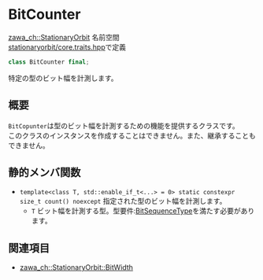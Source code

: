# BitCounter

[zawa_ch::StationaryOrbit](../../namespaces/zawa_ch/stationaryorbit.md) 名前空間  
[stationaryorbit/core.traits.hpp](../../headers/stationaryorbit/core.traits.hpp.md)で定義  

```C++
class BitCounter final;
```

特定の型のビット幅を計測します。  

## 概要

`BitCopunter`は型のビット幅を計測するための機能を提供するクラスです。  
このクラスのインスタンスを作成することはできません。また、継承することもできません。  

## 静的メンバ関数

- `template<class T, std::enable_if_t<...> = 0> static constexpr size_t count() noexcept`
    指定された型のビット幅を計測します。
    - `T` ビット幅を計測する型。型要件:[BitSequenceType](../../requirements/bitsequencetype.md)を満たす必要があります。  

## 関連項目

- [zawa_ch::StationaryOrbit::BitWidth](../../objects/core/bitwidth.md)  
